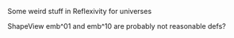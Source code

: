 Some weird stuff in Reflexivity for universes

ShapeView emb^01 and emb^10 are probably not reasonable defs?


